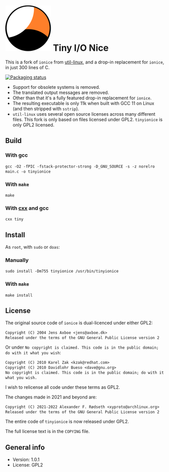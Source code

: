 # ![tinyionice](img/tinyionice.png) Tiny I/O Nice

This is a fork of `ionice` from [util-linux](https://github.com/karelzak/util-linux), and a drop-in replacement for `ionice`, in just 300 lines of C.

[![Packaging status](https://repology.org/badge/vertical-allrepos/tinyionice.svg)](https://repology.org/project/tinyionice/versions)

* Support for obsolete systems is removed.
* The translated output messages are removed.
* Other than that it's a fully featured drop-in replacement for `ionice`.
* The resulting executable is only 11k when built with GCC 11 on Linux (and then stripped with `sstrip`).
* `util-linux` uses several open source licenses across many different files. This fork is only based on files licensed under GPL2. `tinyionice` is only GPL2 licensed.

## Build

### With gcc

    gcc -O2 -fPIC -fstack-protector-strong -D_GNU_SOURCE -s -z norelro main.c -o tinyionice

### With `make`

    make

### With [cxx](https://github.com/xyproto/cxx) and gcc

    cxx tiny

## Install

As `root`, with `sudo` or `doas`:

### Manually

    sudo install -Dm755 tinyionice /usr/bin/tinyionice

### With `make`

    make install

## License

The original source code of `ionice` is dual-licenced under either GPL2:

```
Copyright (C) 2004 Jens Axboe <jens@axboe.dk>
Released under the terms of the GNU General Public License version 2
```

Or under `No copyright is claimed. This code is in the public domain; do with it what you wish`:

```
Copyright (C) 2010 Karel Zak <kzak@redhat.com>
Copyright (C) 2010 Davidlohr Bueso <dave@gnu.org>
No copyright is claimed. This code is in the public domain; do with it what you wish.
```

I wish to relicense all code under these terms as GPL2.

The changes made in 2021 and beyond are:

```
Copyright (C) 2021-2022 Alexander F. Rødseth <xyproto@archlinux.org>
Released under the terms of the GNU General Public License version 2
```

The entire code of `tinyionice` is now released under GPL2.

The full license text is in the `COPYING` file.


## General info

* Version: 1.0.1
* License: GPL2
